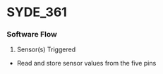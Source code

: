 # SYDE_361

### Software Flow

1) Sensor(s) Triggered
- Read and store sensor values from the five pins
